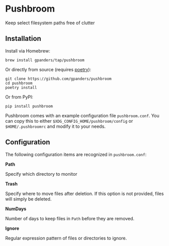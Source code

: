 # Pushbroom
Keep select filesystem paths free of clutter

## Installation

Install via Homebrew:

    brew install gpanders/tap/pushbroom

Or directly from source (requires [poetry](https://github.com/sdispater/poetry)):

    git clone https://github.com/gpanders/pushbroom
    cd pushbroom
    poetry install

Or from PyPI:

    pip install pushbroom

Pushbroom comes with an example configuration file `pushbroom.conf`. You can
copy this to either `$XDG_CONFIG_HOME/pushbroom/config` or `$HOME/.pushbroomrc` and
modify it to your needs.

## Configuration

The following configuration items are recognized in `pushbroom.conf`:

**Path**

Specify which directory to monitor

**Trash**

Specify where to move files after deletion. If this option is not provided,
files will simply be deleted.

**NumDays**

Number of days to keep files in `Path` before they are removed.

**Ignore**

Regular expression pattern of files or directories to ignore.
